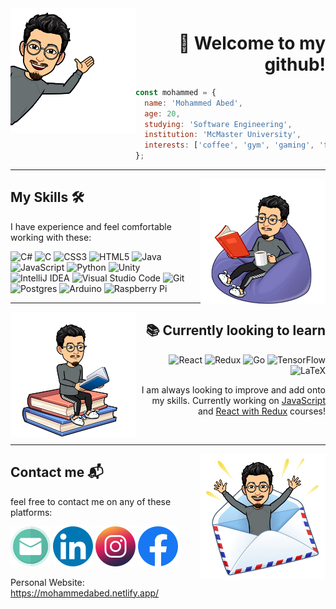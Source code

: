 <!-- intro -->
<img align="left" src="/hello.PNG" width="200" height="200" /> 

<h1 align="right">👋 Welcome to my github!</h1>

```javascript
const mohammed = {
  name: 'Mohammed Abed',
  age: 20,
  studying: 'Software Engineering',
  institution: 'McMaster University',
  interests: ['coffee', 'gym', 'gaming', 'food', 'skiing'],
};
```
---
<!-- what i know -->
<img align="right" src="/readingcomfy.PNG" width="200" height="200" /> 

## My Skills 🛠 ##

I have experience and feel comfortable working with these:

![C#](https://img.shields.io/badge/c%23-%23239120.svg?style=for-the-badge&logo=c-sharp&logoColor=white)
![C](https://img.shields.io/badge/c-%2300599C.svg?style=for-the-badge&logo=c&logoColor=white)
![CSS3](https://img.shields.io/badge/css3-%231572B6.svg?style=for-the-badge&logo=css3&logoColor=white)
![HTML5](https://img.shields.io/badge/html5-%23E34F26.svg?style=for-the-badge&logo=html5&logoColor=white)
![Java](https://img.shields.io/badge/java-%23ED8B00.svg?style=for-the-badge&logo=java&logoColor=white)
![JavaScript](https://img.shields.io/badge/javascript-%23323330.svg?style=for-the-badge&logo=javascript&logoColor=%23F7DF1E)
![Python](https://img.shields.io/badge/python-3670A0?style=for-the-badge&logo=python&logoColor=ffdd54)
![Unity](https://img.shields.io/badge/unity-%23000000.svg?style=for-the-badge&logo=unity&logoColor=white)
![IntelliJ IDEA](https://img.shields.io/badge/IntelliJIDEA-000000.svg?style=for-the-badge&logo=intellij-idea&logoColor=white)
![Visual Studio Code](https://img.shields.io/badge/Visual%20Studio%20Code-0078d7.svg?style=for-the-badge&logo=visual-studio-code&logoColor=white)
![Git](https://img.shields.io/badge/git-%23F05033.svg?style=for-the-badge&logo=git&logoColor=white)
![Postgres](https://img.shields.io/badge/postgres-%23316192.svg?style=for-the-badge&logo=postgresql&logoColor=white)
![Arduino](https://img.shields.io/badge/-Arduino-00979D?style=for-the-badge&logo=Arduino&logoColor=white)
![Raspberry Pi](https://img.shields.io/badge/-RaspberryPi-C51A4A?style=for-the-badge&logo=Raspberry-Pi)

---
<!-- currently learning -->
<img align="left" src="/readingonbook.PNG" width="200" height="200" /> 

<div align="right">
<h2 >📚 Currently looking to learn</h2>


![React](https://img.shields.io/badge/react-%2320232a.svg?style=for-the-badge&logo=react&logoColor=%2361DAFB)
![Redux](https://img.shields.io/badge/redux-%23593d88.svg?style=for-the-badge&logo=redux&logoColor=white)
![Go](https://img.shields.io/badge/go-%2300ADD8.svg?style=for-the-badge&logo=go&logoColor=white)
![TensorFlow](https://img.shields.io/badge/TensorFlow-%23FF6F00.svg?style=for-the-badge&logo=TensorFlow&logoColor=white)
![LaTeX](https://img.shields.io/badge/latex-%23008080.svg?style=for-the-badge&logo=latex&logoColor=white)

I am always looking to improve and add onto my skills. Currently working on [JavaScript](https://www.udemy.com/course/the-complete-javascript-course/) and [React with Redux](https://www.udemy.com/course/react-redux/) courses!
</div>
<br>

---
<!-- contacts -->
<img align="right" src="/contact.png" width="200" height="200" /> 

## Contact me 📬 ##

feel free to contact me on any of these platforms:

[![](/email.png)](mailto:abedmohammed353@gmail.com)
[![](/linkedin.png)](https://www.linkedin.com/in/abed-mohammed/)
[![](/insta.png)](https://www.instagram.com/mohammedabedd/)
[![](/facebook.png)](https://www.facebook.com/MohammedAbed8/)

Personal Website: https://mohammedabed.netlify.app/

